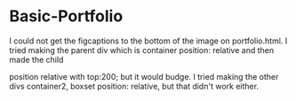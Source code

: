 # Basic-Portfolio

I could not get the figcaptions to the bottom of the image on portfolio.html.
I tried making the parent div which is container position: relative and then made the 
child <figcaption> position relative with top:200; but it would budge. I tried making the other divs container2, boxset position: relative, but that didn't work either.